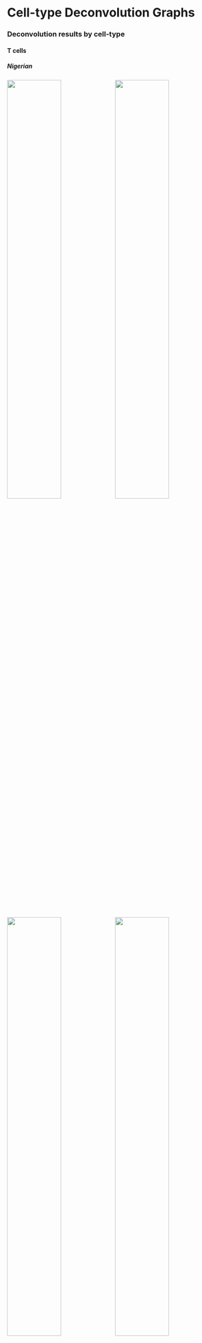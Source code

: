 Cell-type Deconvolution Graphs
================

### Deconvolution results by cell-type

#### T cells

##### Nigerian

<img src="PAM50_deconvolution_graphics_files/figure-gfm/t_cell_nigerian-1.png" width="50%" /><img src="PAM50_deconvolution_graphics_files/figure-gfm/t_cell_nigerian-2.png" width="50%" /><img src="PAM50_deconvolution_graphics_files/figure-gfm/t_cell_nigerian-3.png" width="50%" /><img src="PAM50_deconvolution_graphics_files/figure-gfm/t_cell_nigerian-4.png" width="50%" /><img src="PAM50_deconvolution_graphics_files/figure-gfm/t_cell_nigerian-5.png" width="50%" /><img src="PAM50_deconvolution_graphics_files/figure-gfm/t_cell_nigerian-6.png" width="50%" />

##### TCGA

<img src="PAM50_deconvolution_graphics_files/figure-gfm/unnamed-chunk-1-1.png" width="50%" /><img src="PAM50_deconvolution_graphics_files/figure-gfm/unnamed-chunk-1-2.png" width="50%" /><img src="PAM50_deconvolution_graphics_files/figure-gfm/unnamed-chunk-1-3.png" width="50%" /><img src="PAM50_deconvolution_graphics_files/figure-gfm/unnamed-chunk-1-4.png" width="50%" /><img src="PAM50_deconvolution_graphics_files/figure-gfm/unnamed-chunk-1-5.png" width="50%" /><img src="PAM50_deconvolution_graphics_files/figure-gfm/unnamed-chunk-1-6.png" width="50%" />

#### CD8+ T cells

##### Nigerian

<img src="PAM50_deconvolution_graphics_files/figure-gfm/unnamed-chunk-2-1.png" width="50%" /><img src="PAM50_deconvolution_graphics_files/figure-gfm/unnamed-chunk-2-2.png" width="50%" /><img src="PAM50_deconvolution_graphics_files/figure-gfm/unnamed-chunk-2-3.png" width="50%" /><img src="PAM50_deconvolution_graphics_files/figure-gfm/unnamed-chunk-2-4.png" width="50%" /><img src="PAM50_deconvolution_graphics_files/figure-gfm/unnamed-chunk-2-5.png" width="50%" /><img src="PAM50_deconvolution_graphics_files/figure-gfm/unnamed-chunk-2-6.png" width="50%" />

##### TCGA

<img src="PAM50_deconvolution_graphics_files/figure-gfm/unnamed-chunk-3-1.png" width="50%" /><img src="PAM50_deconvolution_graphics_files/figure-gfm/unnamed-chunk-3-2.png" width="50%" /><img src="PAM50_deconvolution_graphics_files/figure-gfm/unnamed-chunk-3-3.png" width="50%" /><img src="PAM50_deconvolution_graphics_files/figure-gfm/unnamed-chunk-3-4.png" width="50%" /><img src="PAM50_deconvolution_graphics_files/figure-gfm/unnamed-chunk-3-5.png" width="50%" /><img src="PAM50_deconvolution_graphics_files/figure-gfm/unnamed-chunk-3-6.png" width="50%" />

#### CD4+ T cells

##### Nigerian

<img src="PAM50_deconvolution_graphics_files/figure-gfm/unnamed-chunk-4-1.png" width="50%" /><img src="PAM50_deconvolution_graphics_files/figure-gfm/unnamed-chunk-4-2.png" width="50%" /><img src="PAM50_deconvolution_graphics_files/figure-gfm/unnamed-chunk-4-3.png" width="50%" /><img src="PAM50_deconvolution_graphics_files/figure-gfm/unnamed-chunk-4-4.png" width="50%" /><img src="PAM50_deconvolution_graphics_files/figure-gfm/unnamed-chunk-4-5.png" width="50%" />

##### TCGA

<img src="PAM50_deconvolution_graphics_files/figure-gfm/unnamed-chunk-5-1.png" width="50%" /><img src="PAM50_deconvolution_graphics_files/figure-gfm/unnamed-chunk-5-2.png" width="50%" /><img src="PAM50_deconvolution_graphics_files/figure-gfm/unnamed-chunk-5-3.png" width="50%" /><img src="PAM50_deconvolution_graphics_files/figure-gfm/unnamed-chunk-5-4.png" width="50%" /><img src="PAM50_deconvolution_graphics_files/figure-gfm/unnamed-chunk-5-5.png" width="50%" />

#### B cells

##### Nigerian

<img src="PAM50_deconvolution_graphics_files/figure-gfm/unnamed-chunk-6-1.png" width="50%" /><img src="PAM50_deconvolution_graphics_files/figure-gfm/unnamed-chunk-6-2.png" width="50%" /><img src="PAM50_deconvolution_graphics_files/figure-gfm/unnamed-chunk-6-3.png" width="50%" /><img src="PAM50_deconvolution_graphics_files/figure-gfm/unnamed-chunk-6-4.png" width="50%" /><img src="PAM50_deconvolution_graphics_files/figure-gfm/unnamed-chunk-6-5.png" width="50%" /><img src="PAM50_deconvolution_graphics_files/figure-gfm/unnamed-chunk-6-6.png" width="50%" />

##### TCGA

<img src="PAM50_deconvolution_graphics_files/figure-gfm/unnamed-chunk-7-1.png" width="50%" /><img src="PAM50_deconvolution_graphics_files/figure-gfm/unnamed-chunk-7-2.png" width="50%" /><img src="PAM50_deconvolution_graphics_files/figure-gfm/unnamed-chunk-7-3.png" width="50%" /><img src="PAM50_deconvolution_graphics_files/figure-gfm/unnamed-chunk-7-4.png" width="50%" /><img src="PAM50_deconvolution_graphics_files/figure-gfm/unnamed-chunk-7-5.png" width="50%" /><img src="PAM50_deconvolution_graphics_files/figure-gfm/unnamed-chunk-7-6.png" width="50%" />

#### NK cells

##### Nigerian

<img src="PAM50_deconvolution_graphics_files/figure-gfm/unnamed-chunk-8-1.png" width="50%" /><img src="PAM50_deconvolution_graphics_files/figure-gfm/unnamed-chunk-8-2.png" width="50%" /><img src="PAM50_deconvolution_graphics_files/figure-gfm/unnamed-chunk-8-3.png" width="50%" /><img src="PAM50_deconvolution_graphics_files/figure-gfm/unnamed-chunk-8-4.png" width="50%" /><img src="PAM50_deconvolution_graphics_files/figure-gfm/unnamed-chunk-8-5.png" width="50%" />

##### TCGA

<img src="PAM50_deconvolution_graphics_files/figure-gfm/unnamed-chunk-9-1.png" width="50%" /><img src="PAM50_deconvolution_graphics_files/figure-gfm/unnamed-chunk-9-2.png" width="50%" /><img src="PAM50_deconvolution_graphics_files/figure-gfm/unnamed-chunk-9-3.png" width="50%" /><img src="PAM50_deconvolution_graphics_files/figure-gfm/unnamed-chunk-9-4.png" width="50%" /><img src="PAM50_deconvolution_graphics_files/figure-gfm/unnamed-chunk-9-5.png" width="50%" />

#### Neutrophils

##### Nigerian

<img src="PAM50_deconvolution_graphics_files/figure-gfm/unnamed-chunk-10-1.png" width="50%" /><img src="PAM50_deconvolution_graphics_files/figure-gfm/unnamed-chunk-10-2.png" width="50%" /><img src="PAM50_deconvolution_graphics_files/figure-gfm/unnamed-chunk-10-3.png" width="50%" /><img src="PAM50_deconvolution_graphics_files/figure-gfm/unnamed-chunk-10-4.png" width="50%" /><img src="PAM50_deconvolution_graphics_files/figure-gfm/unnamed-chunk-10-5.png" width="50%" />

##### TCGA

<img src="PAM50_deconvolution_graphics_files/figure-gfm/unnamed-chunk-11-1.png" width="50%" /><img src="PAM50_deconvolution_graphics_files/figure-gfm/unnamed-chunk-11-2.png" width="50%" /><img src="PAM50_deconvolution_graphics_files/figure-gfm/unnamed-chunk-11-3.png" width="50%" /><img src="PAM50_deconvolution_graphics_files/figure-gfm/unnamed-chunk-11-4.png" width="50%" /><img src="PAM50_deconvolution_graphics_files/figure-gfm/unnamed-chunk-11-5.png" width="50%" />

#### Macrophages

##### Nigerian

<img src="PAM50_deconvolution_graphics_files/figure-gfm/unnamed-chunk-12-1.png" width="50%" /><img src="PAM50_deconvolution_graphics_files/figure-gfm/unnamed-chunk-12-2.png" width="50%" /><img src="PAM50_deconvolution_graphics_files/figure-gfm/unnamed-chunk-12-3.png" width="50%" /><img src="PAM50_deconvolution_graphics_files/figure-gfm/unnamed-chunk-12-4.png" width="50%" /><img src="PAM50_deconvolution_graphics_files/figure-gfm/unnamed-chunk-12-5.png" width="50%" />

##### TCGA

<img src="PAM50_deconvolution_graphics_files/figure-gfm/unnamed-chunk-13-1.png" width="50%" /><img src="PAM50_deconvolution_graphics_files/figure-gfm/unnamed-chunk-13-2.png" width="50%" /><img src="PAM50_deconvolution_graphics_files/figure-gfm/unnamed-chunk-13-3.png" width="50%" /><img src="PAM50_deconvolution_graphics_files/figure-gfm/unnamed-chunk-13-4.png" width="50%" /><img src="PAM50_deconvolution_graphics_files/figure-gfm/unnamed-chunk-13-5.png" width="50%" />

#### Myeloid dendritic cells

##### Nigerian

<img src="PAM50_deconvolution_graphics_files/figure-gfm/unnamed-chunk-14-1.png" width="50%" /><img src="PAM50_deconvolution_graphics_files/figure-gfm/unnamed-chunk-14-2.png" width="50%" /><img src="PAM50_deconvolution_graphics_files/figure-gfm/unnamed-chunk-14-3.png" width="50%" /><img src="PAM50_deconvolution_graphics_files/figure-gfm/unnamed-chunk-14-4.png" width="50%" /><img src="PAM50_deconvolution_graphics_files/figure-gfm/unnamed-chunk-14-5.png" width="50%" />

##### TCGA

<img src="PAM50_deconvolution_graphics_files/figure-gfm/unnamed-chunk-15-1.png" width="50%" /><img src="PAM50_deconvolution_graphics_files/figure-gfm/unnamed-chunk-15-2.png" width="50%" /><img src="PAM50_deconvolution_graphics_files/figure-gfm/unnamed-chunk-15-3.png" width="50%" /><img src="PAM50_deconvolution_graphics_files/figure-gfm/unnamed-chunk-15-4.png" width="50%" /><img src="PAM50_deconvolution_graphics_files/figure-gfm/unnamed-chunk-15-5.png" width="50%" />
